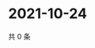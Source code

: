 # 2021-10-24

共 0 条

<!-- BEGIN WEIBO -->
<!-- 最后更新时间 Sun Oct 24 2021 05:11:41 GMT+0800 (China Standard Time) -->

<!-- END WEIBO -->
